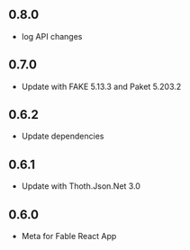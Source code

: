 ## 0.8.0
* log API changes

## 0.7.0
* Update with FAKE 5.13.3 and Paket 5.203.2

## 0.6.2
* Update dependencies

## 0.6.1
* Update with Thoth.Json.Net 3.0

## 0.6.0
* Meta for Fable React App